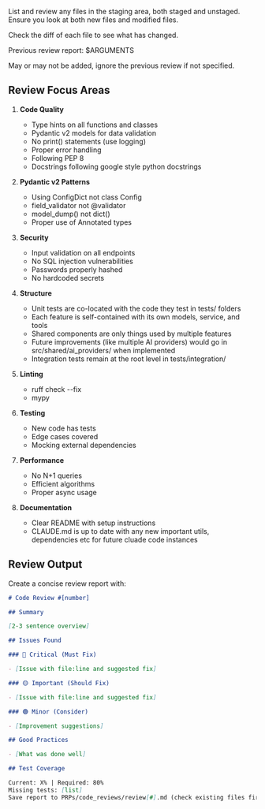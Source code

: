 List and review any files in the staging area, both staged and unstaged.
Ensure you look at both new files and modified files.

Check the diff of each file to see what has changed.

Previous review report: $ARGUMENTS

May or may not be added, ignore the previous review if not specified.

## Review Focus Areas

1. **Code Quality**
   - Type hints on all functions and classes
   - Pydantic v2 models for data validation
   - No print() statements (use logging)
   - Proper error handling
   - Following PEP 8
   - Docstrings following google style python docstrings

2. **Pydantic v2 Patterns**
   - Using ConfigDict not class Config
   - field_validator not @validator
   - model_dump() not dict()
   - Proper use of Annotated types

3. **Security**
   - Input validation on all endpoints
   - No SQL injection vulnerabilities
   - Passwords properly hashed
   - No hardcoded secrets

4. **Structure**
   - Unit tests are co-located with the code they test in tests/ folders
   - Each feature is self-contained with its own models, service, and tools
   - Shared components are only things used by multiple features
   - Future improvements (like multiple AI providers) would go in src/shared/ai_providers/ when implemented
   - Integration tests remain at the root level in tests/integration/

5. **Linting**
   - ruff check --fix
   - mypy

6. **Testing**
   - New code has tests
   - Edge cases covered
   - Mocking external dependencies

7. **Performance**
   - No N+1 queries
   - Efficient algorithms
   - Proper async usage

8. **Documentation**
   - Clear README with setup instructions
   - CLAUDE.md is up to date with any new important utils, dependencies etc for future cluade code instances

## Review Output

Create a concise review report with:

```markdown
# Code Review #[number]

## Summary

[2-3 sentence overview]

## Issues Found

### 🔴 Critical (Must Fix)

- [Issue with file:line and suggested fix]

### 🟡 Important (Should Fix)

- [Issue with file:line and suggested fix]

### 🟢 Minor (Consider)

- [Improvement suggestions]

## Good Practices

- [What was done well]

## Test Coverage

Current: X% | Required: 80%
Missing tests: [list]
Save report to PRPs/code_reviews/review[#].md (check existing files first)
```
